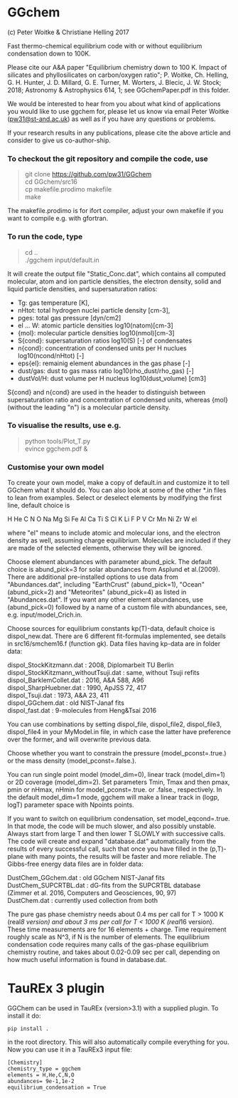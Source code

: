 # GGchem

(c) Peter Woitke & Christiane Helling 2017

Fast thermo-chemical equilibrium code with or without equilibrium
condensation down to 100K.

Please cite our A&A paper "Equilibrium chemistry down to 100 K. 
Impact of silicates and phyllosilicates on carbon/oxygen ratio"; 
P. Woitke, Ch. Helling, G. H. Hunter, J. D. Millard, 
G. E. Turner, M. Worters, J. Blecic, J. W. Stock; 
2018; Astronomy & Astrophysics 614, 1; 
see GGchemPaper.pdf in this folder. 

We would be interested to hear from you about what kind of applications
you would like to use ggchem for, please let us know via email
Peter Woitke (pw31@st-and.ac.uk) 
as well as if you have any questions or problems. 

If your research results in any publications, please cite the above
article and consider to give us co-author-ship.

### To checkout the git repository and compile the code, use 

> git clone https://github.com/pw31/GGchem  
> cd GGchem/src16  
> cp makefile.prodimo makefile  
> make  

The makefile.prodimo is for ifort compiler, adjust your own makefile if
you want to compile e.g. with gfortran.

### To run the code, type 

> cd ..  
> ./ggchem input/default.in

It will create the output file "Static_Conc.dat", which contains all
computed molecular, atom and ion particle densities, the electron
density, solid and liquid particle densities, and supersaturation
ratios:

  * Tg: gas temperature [K],  
  * nHtot: total hydrogen nuclei particle density [cm-3],  
  * pges: total gas pressure [dyn/cm2]  
  * el ... W: atomic particle densities log10(natom)[cm-3]  
  * {mol}: molecular particle densities log10(nmol)[cm-3]  
  * S{cond}: supersaturation ratios log10(S) [-] of condensates  
  * n{cond}: concentration of condensed units per H nuclues log10(ncond/nHtot) [-]  
  * eps{el}: remainig element abundances in the gas phase [-]  
  * dust/gas: dust to gas mass ratio log10(rho_dust/rho_gas) [-]  
  * dustVol/H: dust volume per H nucleus log10(dust_volume) [cm3]  

S{cond} and n{cond} are used in the header to distinguish between 
supersaturation ratio and concentration of condensed units, whereas
{mol} (without the leading "n") is a molecular particle density.

### To visualise the results, use e.g.

> python tools/Plot_T.py  
> evince ggchem.pdf &  

### Customise your own model

To create your own model, make a copy of default.in and customize it to 
tell GGchem what it should do. You can also look at some of the other *.in 
files to lean from examples. Select or deselect elements by modifying 
the first line, default choice is

 H He C N O Na Mg Si Fe Al Ca Ti S Cl K Li F P V Cr Mn Ni Zr W el

where "el" means to include atomic and molecular ions, and the
electron density as well, assuming charge equilibrium.  Molecules are
included if they are made of the selected elements, otherwise they
will be ignored.

Choose element abundances with parameter abund_pick. The default
choice is abund_pick=3 for solar abundances from Asplund et
al.(2009). There are additional pre-installed options to use data from
"Abundances.dat", including "EarthCrust" (abund_pick=1), "Ocean"
(abund_pick=2) and "Meteorites" (abund_pick=4) as listed in
"Abundances.dat".  If you want any other element abundances, use
(abund_pick=0) followed by a name of a custom file with abundances,
see, e.g. input/model_Crich.in.

Choose sources for equilibrium constants kp(T)-data, default choice is 
dispol_new.dat. There are 6 different fit-formulas implemented, see
details in src16/smchem16.f (function gk). Data files having kp-data
are in folder data:

dispol_StockKitzmann.dat               : 2008, Diplomarbeit TU Berlin  
dispol_StockKitzmann_withoutTsuji.dat  : same, without Tsuji refits  
dispol_BarklemCollet.dat               : 2016, A&A 588, A96  
dispol_SharpHuebner.dat                : 1990, ApJSS 72, 417  
dispol_Tsuji.dat                       : 1973, A&A 23, 411  
dispol_GGchem.dat                      : old NIST-Janaf fits  
dispol_fast.dat                        : 9-molecules from Heng&Tsai 2016  

You can use combinations by setting dispol_file, dispol_file2, 
dispol_file3, dispol_file4 in your MyModel.in file, in which case 
the latter have preference over the former, and will overwrite 
previous data.

Choose whether you want to constrain the pressure (model_pconst=.true.)
or the mass density (model_pconst=.false.).

You can run single point model (model_dim=0), linear track
(model_dim=1) or 2D coverage (model_dim=2). Set parameters Tmin, Tmax
and then pmax, pmin or nHmax, nHmin for model_pconst=.true. or
.false., respectively. In the default model_dim=1 mode, ggchem will
make a linear track in (logp, logT) parameter space with Npoints
points.

If you want to switch on equilibrium condensation, set
model_eqcond=.true. In that mode, the code will be much slower, and
also possibly unstable. Always start from large T and then lower T
SLOWLY with successive calls. The code will create and expand
"database.dat" automatically from the results of every successful
call, such that once you have filled in the (p,T)-plane with many
points, the results will be faster and more reliable. The Gibbs-free
energy data files are in folder data:

DustChem_GGchem.dat      : old GGchem NIST-Janaf fits  
DustChem_SUPCRTBL.dat    : dG-fits from the SUPCRTBL database  
      (Zimmer et al. 2016, Computers and Geosciences, 90, 97)  
DustChem.dat             : currently used collection from both  

The pure gas phase chemistry needs about 0.4 ms per call for T > 1000 K
(real*8 version) and about 3 ms per call for T < 1000 K (real*16
version). These time measurements are for 16 elements + charge. Time
requirement roughly scale as N^3, if N is the number of elements.
The equilibrium condensation code requires many calls of the gas-phase
equilibrium chemistry routine, and takes about 0.02-0.09 sec per call,
depending on how much useful information is found in database.dat.
 
# TauREx 3 plugin

GGChem can be used in TauREx (version>3.1) with a supplied plugin. To install it do:

```
pip install .
```

in the root directory. This will also automatically compile everything for you.
Now you can use it in a TauREx3 input file:

```
[Chemistry]
chemistry_type = ggchem
elements = H,He,C,N,O
abundances= 9e-1,1e-2
equilibrium_condensation = True
```
